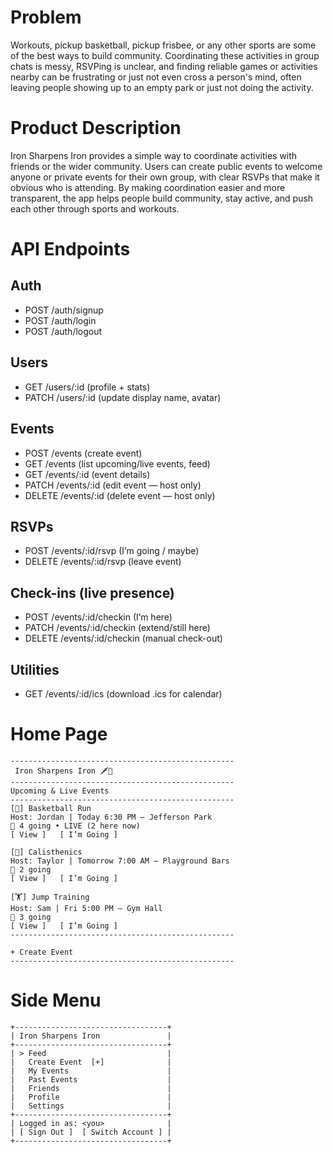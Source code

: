 # Problem
Workouts, pickup basketball, pickup frisbee, or any other sports are some of the best ways to build community. Coordinating these activities in group chats is messy, RSVPing is unclear, and finding reliable games or activities nearby can be frustrating or just not even cross a person's mind, often leaving people showing up to an empty park or just not doing the activity.

# Product Description
Iron Sharpens Iron provides a simple way to coordinate activities with friends or the wider community. Users can create public events to welcome anyone or private events for their own group, with clear RSVPs that make it obvious who is attending. By making coordination easier and more transparent, the app helps people build community, stay active, and push each other through sports and workouts.

# API Endpoints

## Auth
- POST /auth/signup
- POST /auth/login
- POST /auth/logout

## Users
- GET /users/:id (profile + stats)
- PATCH /users/:id (update display name, avatar)

## Events
- POST /events (create event)
- GET /events (list upcoming/live events, feed)
- GET /events/:id (event details)
- PATCH /events/:id (edit event — host only)
- DELETE /events/:id (delete event — host only)

## RSVPs
- POST /events/:id/rsvp (I’m going / maybe)
- DELETE /events/:id/rsvp (leave event)

## Check-ins (live presence)
- POST /events/:id/checkin (I’m here)
- PATCH /events/:id/checkin (extend/still here)
- DELETE /events/:id/checkin (manual check-out)

## Utilities
- GET /events/:id/ics (download .ics for calendar)

# Home Page
```
--------------------------------------------------
 Iron Sharpens Iron 🗡️🏀
--------------------------------------------------
Upcoming & Live Events
--------------------------------------------------
[🏀] Basketball Run
Host: Jordan | Today 6:30 PM – Jefferson Park
👥 4 going • LIVE (2 here now)
[ View ]   [ I’m Going ]

[💪] Calisthenics
Host: Taylor | Tomorrow 7:00 AM – Playground Bars
👥 2 going
[ View ]   [ I’m Going ]

[🏋️] Jump Training
Host: Sam | Fri 5:00 PM – Gym Hall
👥 3 going
[ View ]   [ I’m Going ]
--------------------------------------------------

+ Create Event
--------------------------------------------------
```

# Side Menu
```
+----------------------------------+
| Iron Sharpens Iron               |
+----------------------------------+
| > Feed                           |
|   Create Event  [+]              |
|   My Events                      |
|   Past Events                    |
|   Friends                        |
|   Profile                        |
|   Settings                       |
+----------------------------------+
| Logged in as: <you>              |
| [ Sign Out ]  [ Switch Account ] |
+----------------------------------+
```
 